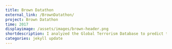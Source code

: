 ```yaml
---
title: Brown Datathon
external_link: /BrownDatathon/
project: Brown Datathon
time: 2017
displayimage: /assets/images/brown-header.png
shortdescription: I analyzed the Global Terrorism Database to predict terrorism attack origin, which won 2nd place at the Brown Datathon.
categories: jekyll update
---
```

